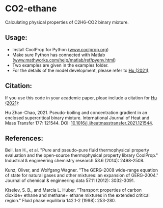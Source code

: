 # CO2-ethane

Calculating physical properties of C2H6-CO2 binary mixture.

## Usage:

 - Install CoolProp for Python (www.coolprop.org) 
 - Make sure Python has connected with Matlab (www.mathworks.com/help/matlab/ref/pyenv.html)
 - Two examples are given in the examples folder. 
 - For the details of the model development, please refer to [Hu (2021)](https://www.sciencedirect.com/science/article/pii/S0017931021006475).


## Citation:

If you use this code in your academic paper, pleae include a citation for [Hu (2021)](https://www.sciencedirect.com/science/article/pii/S0017931021006475):

Hu Zhan-Chao, 2021. Pseudo-boiling and concentration gradient in an enclosed supercritical binary mixture. International Journal of Heat and Mass Transfer 177: 121544. DOI: [10.1016/j.ijheatmasstransfer.2021.121544](https://doi.org/10.1016/j.ijheatmasstransfer.2021.121544).

## References:

Bell, Ian H., et al. "Pure and pseudo-pure fluid thermophysical property evaluation and the open-source thermophysical property library CoolProp." Industrial & engineering chemistry research 53.6 (2014): 2498-2508.

Kunz, Oliver, and Wolfgang Wagner. "The GERG-2008 wide-range equation of state for natural gases and other mixtures: an expansion of GERG-2004." Journal of chemical & engineering data 57.11 (2012): 3032-3091.

Kiselev, S. B., and Marcia L. Huber. "Transport properties of carbon dioxide+ ethane and methane+ ethane mixtures in the extended critical region." Fluid phase equilibria 142.1-2 (1998): 253-280.
